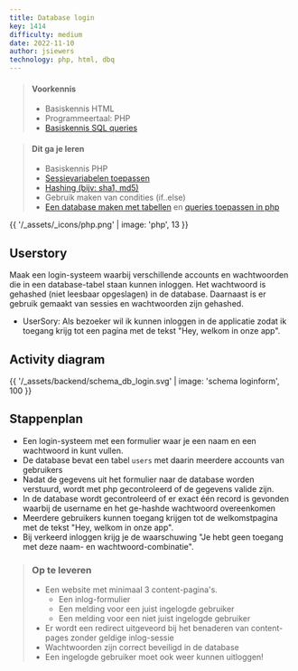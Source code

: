 ```yaml
---
title: Database login
key: 1414
difficulty: medium
date: 2022-11-10
author: jsiewers
technology: php, html, dbq
---
```



> #### Voorkennis
> * Basiskennis HTML
> * Programmeertaal: PHP
> * [Basiskennis SQL queries](https://www.edutorial.nl/dbq/installeren/)

> #### Dit ga je leren
> * Basiskennis PHP
> * [Sessievariabelen toepassen](https://www.edutorial.nl/php/sessions/)
> * [Hashing (bijv: sha1, md5)](https://stackoverflow.com/questions/30279321/how-to-use-phps-password-hash-to-hash-and-verify-passwords)
> * Gebruik maken van condities (if..else)
> * [Een database maken met tabellen](https://www.edutorial.nl/dbq/database-maken/) en [queries toepassen in php](https://www.edutorial.nl/php2/php-en-mysql/#opdrachten)

{{ '/_assets/_icons/php.png'  | image: 'php', 13 }}

## Userstory
Maak een login-systeem waarbij verschillende accounts en wachtwoorden die in een database-tabel staan kunnen inloggen.
Het wachtwoord is gehashed (niet leesbaar opgeslagen) in de database.
Daarnaast is er gebruik gemaakt van sessies en wachtwoorden zijn gehashed. 
  * UserSory: Als bezoeker wil ik kunnen inloggen in de applicatie zodat ik toegang krijg tot een pagina met de tekst "Hey, welkom in onze app".

## Activity diagram
{{ '/_assets/backend/schema_db_login.svg' | image: 'schema loginform', 100 }}

## Stappenplan
* Een login-systeem met een formulier waar je een naam en een wachtwoord in kunt vullen.
* De database bevat een tabel `users` met daarin meerdere accounts van gebruikers
* Nadat de gegevens uit het formulier naar de database worden verstuurd, wordt met php gecontroleerd of de gegevens valide zijn.
* In de database wordt gecontroleerd of er exact één record is gevonden waarbij de username en het ge-hashde wachtwoord overeenkomen
* Meerdere gebruikers kunnen toegang krijgen tot de welkomstpagina met de tekst "Hey, welkom in onze app".
* Bij verkeerd inloggen krijg je de waarschuwing "Je hebt geen toegang met deze naam- en wachtwoord-combinatie".

> ### Op te leveren
> * Een website met minimaal 3 content-pagina's.
>    * Een inlog-formulier
>    * Een melding voor een juist ingelogde gebruiker
>    * Een melding voor een niet juist ingelogde gebruiker
> * Er wordt een redirect uitgeveord bij het benaderen van content-pages zonder geldige inlog-sessie
> * Wachtwoorden zijn correct beveiligd in de database
> * Een ingelogde gebruiker moet ook weer kunnen uitloggen!

